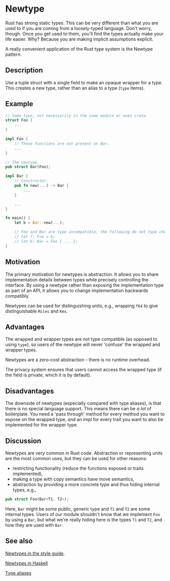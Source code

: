 # Newtype

Rust has strong static types. This can be very different than what you are used to if you are coming from a loosely-typed language. Don't worry, though. Once you get used to them, you'll find the types actually make your life easier. Why? Because you are making implicit assumptions explicit.

A really convenient application of the Rust type system is the Newtype pattern.

## Description

Use a tuple struct with a single field to make an opaque wrapper for a type.
This creates a new type, rather than an alias to a type (`type` items).

## Example

```rust
// Some type, not necessarily in the same module or even crate.
struct Foo {
    ...
}

impl Foo {
    // These functions are not present on Bar.
    ...
}

// The newtype.
pub struct Bar(Foo);

impl Bar {
    // Constructor.
    pub fn new(...) -> Bar {
        ...
    }

    ...
}

fn main() {
    let b = Bar::new(...);

    // Foo and Bar are type incompatible, the following do not type check.
    // let f: Foo = b;
    // let b: Bar = Foo { ... };
}
```


## Motivation

The primary motivation for newtypes is abstraction. It allows you to share
implementation details between types while precisely controlling the interface.
By using a newtype rather than exposing the implementation type as part of an
API, it allows you to change implementation backwards compatibly.

Newtypes can be used for distinguishing units, e.g., wrapping `f64` to give
distinguishable `Miles` and `Kms`.


## Advantages

The wrapped and wrapper types are not type compatible (as opposed to using
`type`), so users of the newtype will never 'confuse' the wrapped and wrapper
types.

Newtypes are a zero-cost abstraction - there is no runtime overhead.

The privacy system ensures that users cannot access the wrapped type (if the
field is private, which it is by default).

## Disadvantages

The downside of newtypes (especially compared with type aliases), is that there
is no special language support. This means there can be *a lot* of boilerplate.
You need a 'pass through' method for every method you want to expose on the
wrapped type, and an impl for every trait you want to also be implemented for
the wrapper type.


## Discussion

Newtypes are very common in Rust code. Abstraction or representing units are the
most common uses, but they can be used for other reasons:

* restricting functionality (reduce the functions exposed or traits implemented),
* making a type with copy semantics have move semantics,
* abstraction by providing a more concrete type and thus hiding internal types, e.g.,

```rust
pub struct Foo(Bar<T1, T2>);
```

Here, `Bar` might be some public, generic type and `T1` and `T2` are some internal types. Users of our module shouldn't know that we implement `Foo` by using a `Bar`, but what we're really hiding here is the types `T1` and `T2`, and how they are used with `Bar`.


## See also

[Newtypes in the style guide](https://doc.rust-lang.org/1.0.0/style/features/types/newtype.html).

[Newtypes in Haskell](https://wiki.haskell.org/Newtype)

[Type aliases](https://doc.rust-lang.org/stable/book/ch19-04-advanced-types.html#creating-type-synonyms-with-type-aliases)
